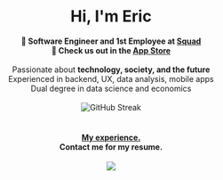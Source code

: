 <div align="center">
    <h1>Hi, I'm Eric</h1>
</div>

<!-- Introduction -->
<div align="center">
    <strong>🚀 Software Engineer and 1st Employee at <a href="https://getsquad.app/" target="_blank">Squad</a></strong> 
    <br>
    <strong>🍎 Check us out in the <a href="https://apps.apple.com/us/app/squad-your-campus-together/id6502709871">App Store</a></strong>
    <br>
    <br>
    Passionate about <strong>technology, society, and the future</strong>  
    <br>
    Experienced in backend, UX, data analysis, mobile apps
    <br>
    Dual degree in data science and economics
</div>
<br>

<!-- GitHub Streak Stats -->
<div align="center">
    <img src="https://camo.githubusercontent.com/eb852b7d0b40e294115852b7aed9c95e987663c4f626613d1aaa9108a620a0d9/68747470733a2f2f6769746875622d726561646d652d73747265616b2d73746174732e6865726f6b756170702e636f6d2f3f757365723d65726963656c697a65733126686964655f626f726465723d74727565267468656d653d7261646963616c" alt="GitHub Streak" />
</div>
<br>

<!-- Resume -->
<h4 align="center">
    <a href="https://www.linkedin.com/in/eric-elizes/" target="_blank">My experience.</a>
    <br>
    Contact me for my resume.
</h4>

<!-- Retro-Themed Animated Footer -->
<div align="center">
    <img src="https://capsule-render.vercel.app/api?type=waving&color=ff004c&height=100&section=footer&stroke=000000&strokeWidth=2"/>
</div>
